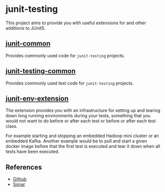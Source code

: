# junit-testing

This project aims to provide you with useful extensions for and other additions to JUnit5.


## [junit-common](./junit-common)

Provides commonly used code for ``junit-testing`` projects.


## [junit-testing-common](./junit-testing-common)

Provides commonly used test code for ``junit-testing`` projects.


## [junit-env-extension](./junit-env-extension)

The extension provides you with an infrastructure for setting up and tearing down long
running environments during your tests, something that you would not want to do before
or after each test or before or after each test class.

For example starting and stopping an embedded Hadoop mini cluster or an embedded Kafka.
Another example would be to pull and start a given docker image before that the first
test is executed and tear it down when all tests have been executed.


## References

- [Github](https://github.com/coldrye-java/junit-testing)
- [Sonar](http://coldrye.eu:9000/dashboard?id=eu.coldrye.junit%3Ajunit-testing)
